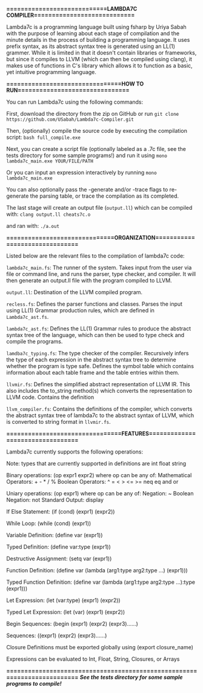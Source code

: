 **============================LAMBDA7C COMPILER============================**

Lambda7c is a programming language built using fsharp by Uriya Sabah with 
the purpose of learning about each stage of compilation and the minute 
details in the process of building a programming language. It uses prefix 
syntax, as its abstract syntax tree is generated using an LL(1) grammer. 
While it is limited in that it doesn't contain libraries or frameworks, 
but since it compiles to LLVM (which can then be compiled using clang), 
it makes use of functions in C's library which allows it to function as a 
basic, yet intuitive programming language. 


**================================HOW TO RUN===============================**

You can run Lambda7c using the following commands:

First, download the directory from the zip on GitHub or run 
  ```git clone https://github.com/USabah/Lambda7c-Compiler.git```

Then, (optionally) compile the source code by executing the compilation 
script:
  ```bash full_compile.exe```

Next, you can create a script file (optionally labeled as a .7c file,
see the tests directory for some sample programs!) and run it using
  ```mono lambda7c_main.exe YOUR/FILE/PATH```

Or you can input an expression interactively by running
  ```mono lambda7c_main.exe```

You can also optionally pass the -generate and/or -trace flags 
to re-generate the parsing table, or trace the compilation as its
completed. 

The last stage will create an output file (```output.ll```) which can be
compiled with:
  ```clang output.ll cheats7c.o```

and ran with:
  ```./a.out```

**==============================ORGANIZATION===============================**

Listed below are the relevant files to the compilation of lambda7c code:

```lambda7c_main.fs```: The runner of the system. Takes input from the user via
file or command line, and runs the parser, type checker, and compiler. 
It will then generate an output.ll file with the program compiled to LLVM. 

```output.ll```: Destination of the LLVM compiled program.

```recless.fs```: Defines the parser functions and classes. Parses the input 
using LL(1) Grammar production rules, which are defined in ```Lambda7c_ast.fs```. 

```lambda7c_ast.fs```: Defines the LL(1) Grammar rules to produce the abstract
syntax tree of the language, which can then be used to type check and compile
the programs.

```lamdba7c_typing.fs```: The type checker of the compiler. Recursively infers the
type of each expression in the abstract syntax tree to determine whether the
program is type safe. Defines the symbol table which contains information
about each table frame and the table entries within them.

```llvmir.fs```: Defines the simplified abstract representation of LLVM IR. This
also includes the to_string method(s) which converts the representation to
LLVM code. Contains the definition

```llvm_compiler.fs```: Contains the definitions of the compiler, which converts the 
abstract syntax tree of lambda7c to the abstract syntax of LLVM, which is
converted to string format in ```llvmir.fs```. 


**================================FEATURES=================================**

Lambda7c currently supports the following operations:

Note: types that are currently supported in definitions are 
  int float string

Binary operations: (op expr1 expr2)
  where op can be any of: 
    Mathematical Operators: + - * / % 
    Boolean Operators: ^ = < > <= >= neq eq and or

Uniary operations: (op expr1)
  where op can be any of: 
    Negation: ~ 
    Boolean Negation: not 
    Standard Output: display

If Else Statement: (if (cond) (expr1) (expr2))

While Loop: (while (cond) (expr1))

Variable Definition: (define var (expr1))

Typed Definition: (define var:type (expr1))

Destructive Assignment: (setq var (expr1))

Function Definition: (define var (lambda (arg1:type arg2:type ...) (expr1)))

Typed Function Definition: 
  (define var (lambda (arg1:type arg2:type ...):type (expr1)))

Let Expression: (let (var:type) (expr1) (expr2))

Typed Let Expression: (let (var) (expr1) (expr2))

Begin Sequences: (begin (expr1) (expr2) (expr3)......)

Sequences: ((expr1) (expr2) (expr3)......)

Closure Definitions must be exported globally using
  (export closure_name)

Expressions can be evaluated to Int, Float, String, Closures, or Arrays

**=========================================================================**
***See the tests directory for some sample programs to compile!***
